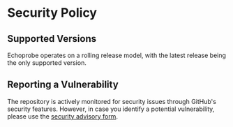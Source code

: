# Security Policy

## Supported Versions

Echoprobe operates on a rolling release model, with the latest release being the only supported version.

## Reporting a Vulnerability

The repository is actively monitored for security issues through GitHub's security features. 
However, in case you identify a potential vulnerability, please use the [security advisory form](https://github.com/ingka-group/echoprobe/security/advisories/new).
